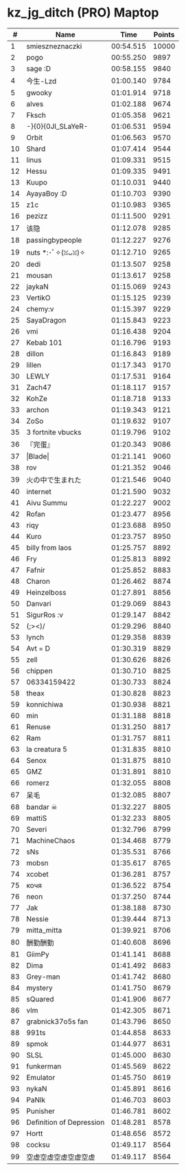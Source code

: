# kz_jg_ditch (PRO) Maptop

|  # | Name | Time | Points |
|-------------- | -------------- | -------------- | -------------- | 
| 1 | smieszneznaczki | 00:54.515 | 10000 | 
| 2 | pogo | 00:55.250 | 9897 | 
| 3 | sage :D | 00:58.155 | 9840 | 
| 4 | 今生-Lzd | 01:00.140 | 9784 | 
| 5 | gwooky | 01:01.914 | 9718 | 
| 6 | alves | 01:02.188 | 9674 | 
| 7 | Fksch | 01:05.358 | 9621 | 
| 8 | -}{0}{0JI_SLaYeR- | 01:06.531 | 9594 | 
| 9 | Orbit | 01:06.563 | 9570 | 
| 10 | Shard | 01:07.414 | 9544 | 
| 11 | linus | 01:09.331 | 9515 | 
| 12 | Hessu | 01:09.335 | 9491 | 
| 13 | Kuupo | 01:10.031 | 9440 | 
| 14 | AyayaBoy :D | 01:10.703 | 9390 | 
| 15 | z1c | 01:10.983 | 9365 | 
| 16 | pezizz | 01:11.500 | 9291 | 
| 17 | 该隐 | 01:12.078 | 9285 | 
| 18 | passingbypeople | 01:12.227 | 9276 | 
| 19 | nuts *:･ﾟ✧(ꈍᴗꈍ)✧ | 01:12.710 | 9265 | 
| 20 | dedi | 01:13.507 | 9258 | 
| 21 | mousan | 01:13.617 | 9258 | 
| 22 | jaykaN | 01:15.069 | 9243 | 
| 23 | VertikO | 01:15.125 | 9239 | 
| 24 | chemy:v | 01:15.397 | 9229 | 
| 25 | SayaDragon | 01:15.843 | 9223 | 
| 26 | vmi | 01:16.438 | 9204 | 
| 27 | Kebab 101 | 01:16.796 | 9193 | 
| 28 | dillon | 01:16.843 | 9189 | 
| 29 | lillen | 01:17.343 | 9170 | 
| 30 | LEWLY | 01:17.531 | 9164 | 
| 31 | Zach47 | 01:18.117 | 9157 | 
| 32 | KohZe | 01:18.718 | 9133 | 
| 33 | archon | 01:19.343 | 9121 | 
| 34 | ZoSo | 01:19.632 | 9107 | 
| 35 | 3 fortnite vbucks | 01:19.796 | 9102 | 
| 36 | 『完蛋』 | 01:20.343 | 9086 | 
| 37 | \|Blade\| | 01:21.141 | 9060 | 
| 38 | rov | 01:21.352 | 9046 | 
| 39 | 火の中で生まれた | 01:21.546 | 9040 | 
| 40 | internet | 01:21.590 | 9032 | 
| 41 | Aivu Summu | 01:22.227 | 9002 | 
| 42 | Rofan | 01:23.477 | 8956 | 
| 43 | riqy | 01:23.688 | 8950 | 
| 44 | Kuro | 01:23.757 | 8950 | 
| 45 | billy from laos | 01:25.757 | 8892 | 
| 46 | Fry | 01:25.813 | 8892 | 
| 47 | Fafnir | 01:25.852 | 8883 | 
| 48 | Charon | 01:26.462 | 8874 | 
| 49 | Heinzelboss | 01:27.891 | 8856 | 
| 50 | Danvari | 01:29.069 | 8843 | 
| 51 | SigurRos :v | 01:29.147 | 8842 | 
| 52 | (;><)/ | 01:29.296 | 8840 | 
| 53 | lynch | 01:29.358 | 8839 | 
| 54 | Avt = D | 01:30.319 | 8829 | 
| 55 | zell | 01:30.626 | 8826 | 
| 56 | chippen | 01:30.710 | 8825 | 
| 57 | 06334159422 | 01:30.733 | 8824 | 
| 58 | theax | 01:30.828 | 8823 | 
| 59 | konnichiwa | 01:30.938 | 8821 | 
| 60 | min | 01:31.188 | 8818 | 
| 61 | Renuse | 01:31.250 | 8817 | 
| 62 | Ram | 01:31.757 | 8811 | 
| 63 | la creatura 5 | 01:31.835 | 8810 | 
| 64 | Senox | 01:31.875 | 8810 | 
| 65 | GMZ | 01:31.891 | 8810 | 
| 66 | romerz | 01:32.055 | 8808 | 
| 67 | 呆毛 | 01:32.085 | 8807 | 
| 68 | bandar ☠ | 01:32.227 | 8805 | 
| 69 | mattiS | 01:32.233 | 8805 | 
| 70 | Severi | 01:32.796 | 8799 | 
| 71 | MachineChaos | 01:34.468 | 8779 | 
| 72 | sNs | 01:35.531 | 8766 | 
| 73 | mobsn | 01:35.617 | 8765 | 
| 74 | xcobet | 01:36.281 | 8757 | 
| 75 | кочя | 01:36.522 | 8754 | 
| 76 | neon | 01:37.250 | 8744 | 
| 77 | Jak | 01:38.188 | 8730 | 
| 78 | Nessie | 01:39.444 | 8713 | 
| 79 | mitta_mitta | 01:39.921 | 8706 | 
| 80 | 酬勤酬勤 | 01:40.608 | 8696 | 
| 81 | GiimPy | 01:41.141 | 8688 | 
| 82 | Dima | 01:41.492 | 8683 | 
| 83 | Grey-man | 01:41.742 | 8680 | 
| 84 | mystery | 01:41.750 | 8679 | 
| 85 | sQuared | 01:41.906 | 8677 | 
| 86 | vlm | 01:42.305 | 8671 | 
| 87 | grabnick37o5s fan | 01:43.796 | 8650 | 
| 88 | 991ts | 01:44.858 | 8633 | 
| 89 | spmok | 01:44.977 | 8631 | 
| 90 | SLSL | 01:45.000 | 8630 | 
| 91 | funkerman | 01:45.569 | 8622 | 
| 92 | Emulator | 01:45.750 | 8619 | 
| 93 | nykaN | 01:45.891 | 8616 | 
| 94 | PaNlk | 01:46.703 | 8603 | 
| 95 | Punisher | 01:46.781 | 8602 | 
| 96 | Definition of Depression | 01:48.281 | 8578 | 
| 97 | Hortt | 01:48.656 | 8572 | 
| 98 | cocksu | 01:49.117 | 8564 | 
| 99 | 空虚空虚空虚空虚空虚 | 01:49.117 | 8564 | 

